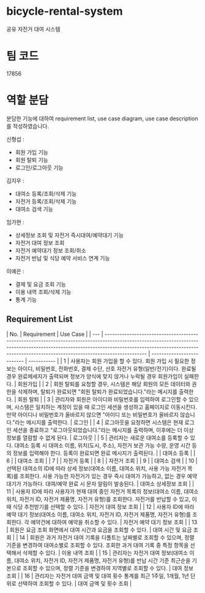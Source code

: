 # bicycle-rental-system

공유 자전거 대여 시스템

# 팀 코드

17856

# 역할 분담

분담한 기능에 대하여 requirement list, use case diagram, use case description 를 작성하였습니다.

신형섭 : <br>

- 회원 가입 기능
- 회원 탈퇴 기능
- 로그인/로그아웃 기능

김지우 :<br>

- 대여소 등록/조회/삭제 기능
- 자전거 등록/조회/삭제 기능
- 대여소 검색 기능

임가현 : <br>

- 상세정보 조회 및 자전거 즉시대여/예약대기 기능
- 자전거 대여 정보 조회
- 자전거 예약대기 정보 조회/취소
- 자전거 반납 및 식당 예약 서비스 연계 기능

이예은 : <br>

- 결제 및 요금 조회 기능
- 이용 내역 조회/삭제 기능
- 통계 기능

## Requirement List

| No. | Requirement                                                                                                                                                                                                                                                 | Use Case                   |
| --- | ----------------------------------------------------------------------------------------------------------------------------------------------------------------------------------------------------------------------------------------------------------- | -------------------------- | ----------- |
| 1   | 사용자는 회원 가입을 할 수 있다. 회원 가입 시 필요한 정보는 아이디, 비밀번호, 전화번호, 결제 수단, 선호 자전거 유형(일반/전기)이다. 완료될 경우 완료메세지가 출력되며 정보가 양식에 맞지 않거나 누락될 경우 회원가입이 실패한다.                            | 회원가입                   |
| 2   | 회원 탈퇴를 요청할 경우, 시스템은 해당 회원의 모든 데이터와 권한을 삭제하며, 탈퇴가 완료되면 "회원 탈퇴가 완료되었습니다."라는 메시지를 출력한다.                                                                                                           | 회원 탈퇴                  |
| 3   | 관리자와 회원은 아이디와 비밀번호를 입력하여 로그인할 수 있으며, 시스템은 일치하는 계정이 있을 때 로그인 세션을 생성하고 홈페이지로 이동시킨다. 만약 아이디나 비밀번호가 올바르지 않으면 "아이디 또는 비밀번호가 올바르지 않습니다."라는 메시지를 출력한다. | 로그인                     |
| 4   | 로그아웃을 요청하면 시스템은 현재 로그인 세션을 종료하고 "로그아웃되었습니다."라는 메시지를 출력하며, 이후에는 더 이상 정보를 열람할 수 없게 된다.                                                                                                          | 로그아웃                   |
| 5   | 관리자는 새로운 대여소를 등록할 수 있다. 대여소 등록 시 대여소 이름, 위치(도시, 주소), 자전거 보관 가능 수량, 운영 시간 등의 정보를 입력해야 한다. 등록이 완료되면 완료 메시지가 출력된다.                                                                  |                            | 대여소 등록 |
| 6   |                                                                                                                                                                                                                                                             | 대여소 조회                |
| 7   |                                                                                                                                                                                                                                                             | 자전거 등록                |
| 8   |                                                                                                                                                                                                                                                             | 자전거 조회                |
| 9   |                                                                                                                                                                                                                                                             | 대여소 검색                |
| 10  | 선택된 대여소의 ID에 따라 상세 정보(대여소 이름, 대여소 위치, 사용 가능 자전거 목록)를 조회한다. 사용 가능한 자전거가 있는 경우 즉시 대여가 가능하고, 없는 경우 예약 대기가 가능하다. 대여/예약 완료 시 문자 알림이 발송된다.                               | 대여소 상세정보 조회       |
| 11  | 사용자 ID에 따라 사용자가 현재 대여 중인 자전거 목록의 정보(대여소 이름, 대여소 위치, 자전거 ID, 자전거 제품명, 자전거 유형)를 조회한다. 자전거를 반납할 수 있고, 이때 식당 추천받기를 선택할 수 있다.                                                      | 자전거 대여 정보 조회      |
| 12  | 사용자 ID에 따라 예약 대기 정보(대여소 이름, 대여소 위치, 자전거 ID, 자전거 제품명, 자전거 유형)를 조회한다. 각 예약건에 대하여 예약을 취소할 수 있다.                                                                                                      | 자전거 예약 대기 정보 조회 |
| 13  | 회원은 요금 조회 화면에서 대여 시간과 요금을 조회할 수 있다.                                                                                                                                                                                                | 대여 시간 및 요금 조회     |
| 14  | 회원은 과거 자전거 대여 기록을 디폴트는 날짜별로 조회할 수 있으며, 정렬 기준을 변경하여 대여소별로 조회할 수 있다. 조회한 과거 대여 기록 중 특정 항목을 선택해서 삭제할 수 있다.                                                                            | 이용 내역 조회             |
| 15  | 관리자는 자전거 대여 정보(대여소 이름, 대여소 위치, 자전거 ID, 자전거 제품명, 자전거 유형)를 반납 시간 기준 최근순을 기본으로 조회할 수 있으며, 정렬 기준을 변경하여 지역별로 조회할 수 있다.                                                               | 대여 정보 조회             |
| 16  | 관리자는 자전거 대여 금액 및 대여 횟수 통계를 최근 1주일, 1개월, 1년 단위로 선택하여 조회할 수 있다.                                                                                                                                                        | 대여 금액 및 횟수 조회     |
